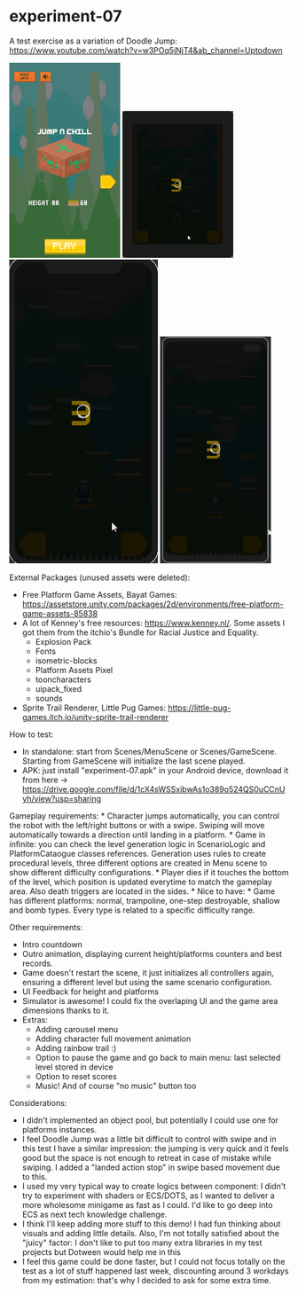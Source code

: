 # experiment-07
A test exercise as a variation of Doodle Jump: https://www.youtube.com/watch?v=w3POq5jNjT4&ab_channel=Uptodown


![Menu](/Images/menu_01.gif)
![Gameplay - iPad 4](/Images/game_01.gif)
![Gameplay - iPhone X](/Images/game_02.gif)
![Gameplay - Samsung Galaxy 10+](/Images/game_03.gif)

External Packages (unused assets were deleted):
* Free Platform Game Assets, Bayat Games: https://assetstore.unity.com/packages/2d/environments/free-platform-game-assets-85838
* A lot of Kenney's free resources: https://www.kenney.nl/. Some assets I got them from the itchio's Bundle for Racial Justice and Equality.
	* Explosion Pack
	* Fonts
	* isometric-blocks
	* Platform Assets Pixel
	* tooncharacters
	* uipack_fixed
	* sounds
* Sprite Trail Renderer, Little Pug Games: https://little-pug-games.itch.io/unity-sprite-trail-renderer

How to test:
* In standalone: start from Scenes/MenuScene or Scenes/GameScene. Starting from GameScene will initialize the last scene played.
* APK: just install "experiment-07.apk" in your Android device, download it from here -> https://drive.google.com/file/d/1cX4sWSSxibwAs1o389o524QS0uCCnUyh/view?usp=sharing


Gameplay requirements:
	 * Character jumps automatically, you can control the robot with the left/right buttons or with a swipe. Swiping will move automatically towards a direction until landing in a platform.
	 * Game in infinite: you can check the level generation logic in ScenarioLogic and PlatformCataogue classes references. Generation uses rules to create procedural levels, three different options are created in Menu scene to show different difficulty configurations.
	 * Player dies if it touches the bottom of the level, which position is updated everytime to match the gameplay area. Also death triggers are located in the sides.
	 * Nice to have:
	 	* Game has different platforms: normal, trampoline, one-step destroyable, shallow and bomb types. Every type is related to a specific difficulty range.


Other requirements:
* Intro countdown
* Outro animation, displaying current height/platforms counters and best records.
* Game doesn't restart the scene, it just initializes all controllers again, ensuring a different level but using the same scenario configuration.
* UI Feedback for height and platforms
* Simulator is awesome! I could fix the overlaping UI and the game area dimensions thanks to it.
* Extras:
	* Adding carousel menu
	* Adding character full movement animation
	* Adding rainbow trail :)
	* Option to pause the game and go back to main menu: last selected level stored in device
	* Option to reset scores
	* Music! And of course "no music" button too

Considerations:
* I didn't implemented an object pool, but potentially I could use one for platforms instances.
* I feel Doodle Jump was a little bit difficult to control with swipe and in this test I have a similar impression: the jumping is very quick and it feels good but the space is not enough to retreat in case of mistake while swiping. I added a "landed action stop" in swipe based movement due to this.
* I used my very typical way to create logics between component: I didn't try to experiment with shaders or ECS/DOTS, as I wanted to deliver a more wholesome minigame as fast as I could. I'd like to go deep into ECS as next tech knowledge challenge.
* I think I'll keep adding more stuff to this demo! I had fun thinking about visuals and adding little details. Also, I'm not totally satisfied about the "juicy" factor: I don't like to put too many extra libraries in my test projects but Dotween would help me in this 
* I feel this game could be done faster, but I could not focus totally on the test as a lot of stuff happened last week, discounting around 3 workdays from my estimation: that's why I decided to ask for some extra time.
